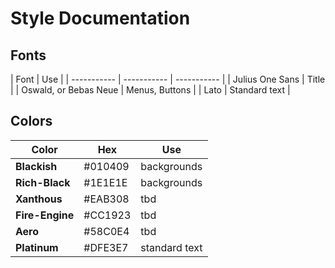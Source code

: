 # Style Documentation

## Fonts
| Font | Use |
| ----------- | ----------- | ----------- |
| Julius One Sans | Title |
| Oswald, or Bebas Neue | Menus, Buttons |
| Lato | Standard text |

## Colors
| Color | Hex | Use | 
| ----------- | ----------- | ----------- |
| **Blackish** | #010409 | backgrounds |
| **Rich-Black** | #1E1E1E | backgrounds |
| **Xanthous** | #EAB308 | tbd |
| **Fire-Engine** | #CC1923 | tbd |
| **Aero** | #58C0E4 | tbd |
| **Platinum** | #DFE3E7 | standard text |
